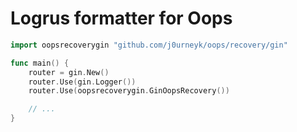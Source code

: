 # Logrus formatter for Oops

```go
import oopsrecoverygin "github.com/j0urneyk/oops/recovery/gin"

func main() {
	router = gin.New()
	router.Use(gin.Logger())
	router.Use(oopsrecoverygin.GinOopsRecovery())

    // ...
}
```

